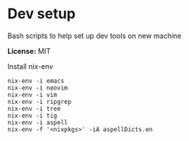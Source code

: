 # Dev setup

Bash scripts to help set up dev tools on new machine

**License:** MIT


Install nix-env

```
nix-env -i emacs
nix-env -i neovim
nix-env -i vim
nix-env -i ripgrep
nix-env -i tree
nix-env -i tig
nix-env -i aspell
nix-env -f '<nixpkgs>' -iA aspellDicts.en
```
